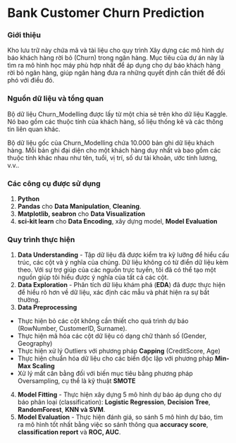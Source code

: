 # Bank Customer Churn Prediction

### Giới thiệu

Kho lưu trữ này chứa mã và tài liệu cho quy trình Xây dựng các mô hình dự báo khách hàng rời bỏ (Churn) trong ngân hàng. 
Mục tiêu của dự án này là tìm ra mô hình học máy phù hợp nhất để áp dụng cho dự báo khách hàng rời bỏ ngân hàng, giúp ngân hàng đưa ra những quyết định cần thiết để đối phó với điều đó.

### Nguồn dữ liệu và tổng quan

Bộ dữ liệu Churn_Modelling được lấy từ một chia sẻ trên kho dữ liệu Kaggle.
Nó bao gồm các thuộc tính của khách hàng, số liệu thống kê và các thông tin liên quan khác.

Bộ dữ liệu gốc của Churn_Modelling chứa 10.000 bản ghi dữ liệu khách hàng. Mỗi bản ghi đại diện cho một khách hàng duy nhất và bao gồm
các thuộc tính khác nhau như tên, tuổi, vị trí, số dư tài khoản, ước tính lương, v.v..


### Các công cụ được sử dụng

1. **Python**
2. **Pandas** cho **Data Manipulation**, **Cleaning**.
3. **Matplotlib, seabron** cho **Data Visualization**
4. **sci-kit learn** cho **Data Encoding**, xây dựng model, **Model Evaluation**

### Quy trình thực hiện

1. **Data Understanding** - Tập dữ liệu đã được kiểm tra kỹ lưỡng để hiểu cấu trúc, các cột và ý nghĩa của chúng.
   Dữ liệu không có từ điển dữ liệu kèm theo. Với sự trợ giúp của các nguồn trực tuyến, tôi đã có thể tạo một nguồn
   giúp tôi hiểu được ý nghĩa của tất cả các cột.
2. **Data Exploration** - Phân tích dữ liệu khám phá (**EDA**) đã được thực hiện để hiểu rõ hơn về dữ liệu, xác định các mẫu và phát hiện ra sự bất thường.
3. **Data Preprocessing**
- Thực hiện bỏ các cột không cần thiết cho quá trình dự báo (RowNumber, CustomerID, Surname).
- Thực hiện mã hóa các cột dữ liệu có dạng chữ thành số (Gender, Geography)
- Thực hiện xử lý Outliers với phương pháp **Capping** (CreditScore, Age)
- Thực hiện chuẩn hóa dữ liệu cho các biến độc lập với phương pháp **Min-Max Scaling**
- Xử lý mất cân bằng đối với biến mục tiêu bằng phương pháp Oversampling, cụ thể là kỹ thuật **SMOTE**
4. **Model Fitting** - Thực hiện xây dựng 5 mô hình dự báo áp dụng cho dự báo phân loại (classification): **Logistic Regression**, **Decision Tree**, **RandomForest**, **KNN và SVM**.
5. **Model Evaluation** - Thực hiện đánh giá, so sánh 5 mô hình dự báo, tìm ra mô hình tốt nhất bằng việc so sánh thông qua **accuracy score**, **classification report** và **ROC, AUC**.